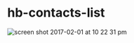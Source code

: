 # hb-contacts-list

![screen shot 2017-02-01 at 10 22 31 pm](https://cloud.githubusercontent.com/assets/4934546/22539296/f8e80426-e8cd-11e6-9317-de0abe7dbb36.png)
